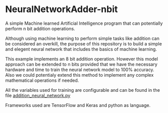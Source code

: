 # NeuralNetworkAdder-nbit

A simple Machine learned Artificial Intelligence program that can potentially perform n bit addition operations.

Although using machine learning to perform simple tasks like addition can be considered an overkill, the purpose of this repository is to build a simple and elegent neural network that includes the basics of machine learning.

This example implements an 8 bit addition operation. However this model approach can be extended to n bits provided that we have the necessary hardware and time to train the neural network model to 100% accuracy. Also we could potentialy extend this method to implement any complex mathematical operations if needed.

All the variables used for training are configurable and can be found in the file [addition_neural_network.py](core/addition_neural_network.py)

Frameworks used are TensorFlow and Keras and python as language.
